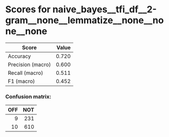 # Scores for naive_bayes__tfi_df__2-gram__none__lemmatize__none__none__none
|      Score      |Value|
|-----------------|----:|
|Accuracy         |0.720|
|Precision (macro)|0.600|
|Recall (macro)   |0.511|
|F1 (macro)       |0.452|

### Confusion matrix:
|OFF|NOT|
|--:|--:|
|  9|231|
| 10|610|
